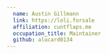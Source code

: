 ```yaml
---
  name: Austin Gillmann
  link: https://loli.forsale
  affiliation: cuntflaps.me
  occupation_title: Maintainer
  github: alucard0134
---
```


